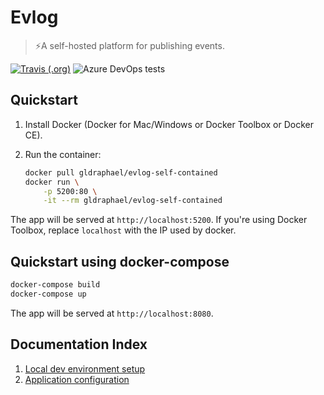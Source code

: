 # Evlog
> ⚡️A self-hosted platform for publishing events.

[![Travis (.org)](https://img.shields.io/travis/gldraphael/evlog/dev.svg?logo=travis&style=flat-square)](https://travis-ci.org/gldraphael/evlog)
![Azure DevOps tests](https://img.shields.io/azure-devops/tests/gldraphael/evlog/2/dev.svg?style=flat-square&logo=azure-pipelines)

## Quickstart

1. Install Docker (Docker for Mac/Windows or Docker Toolbox or Docker CE).
1. Run the container:

    ```bash
    docker pull gldraphael/evlog-self-contained
    docker run \
        -p 5200:80 \
        -it --rm gldraphael/evlog-self-contained
    ```

The app will be served at `http://localhost:5200`. If you're using Docker Toolbox, replace `localhost` with the IP used by docker.

## Quickstart using docker-compose

```bash
docker-compose build
docker-compose up
```

The app will be served at `http://localhost:8080`.

## Documentation Index

1. [Local dev environment setup](./docs/development.md)
1. [Application configuration](./docs/configuration.md)
